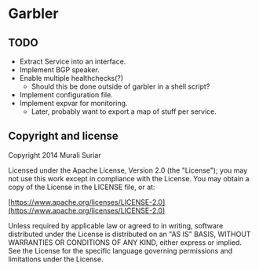 # Garbler

## TODO
- Extract Service into an interface.
- Implement BGP speaker.
- Enable multiple healthchecks(?)
  - Should this be done outside of garbler in a shell script?
- Implement configuration file.
- Implement expvar for monitoring.
  - Later, probably want to export a map of stuff per service.

## Copyright and license

Copyright 2014 Murali Suriar

Licensed under the Apache License, Version 2.0 (the "License");
you may not use this work except in compliance with the License.
You may obtain a copy of the License in the LICENSE file, or at:

  [https://www.apache.org/licenses/LICENSE-2.0](https://www.apache.org/licenses/LICENSE-2.0)

Unless required by applicable law or agreed to in writing, software
distributed under the License is distributed on an "AS IS" BASIS,
WITHOUT WARRANTIES OR CONDITIONS OF ANY KIND, either express or implied.
See the License for the specific language governing permissions and
limitations under the License.
